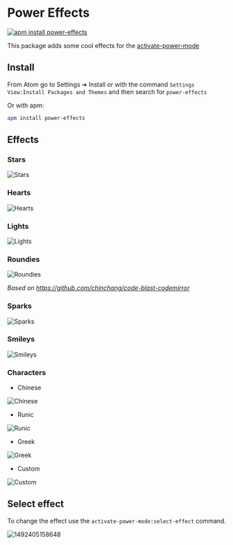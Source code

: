 # Power Effects

[![apm install power-effects](https://apm-badges.herokuapp.com/apm/power-effects.svg)](https://atom.io/packages/power-effects)

This package adds some cool effects for the [activate-power-mode](https://github.com/JoelBesada/activate-power-mode)

## Install
From Atom go to Settings ➔ Install or with the command `Settings View:Install Packages and Themes` and then search for `power-effects`

Or with apm:
```bash
apm install power-effects
```

## Effects
### Stars
![Stars](https://cloud.githubusercontent.com/assets/10590799/14092694/02ac41dc-f506-11e5-89f2-c290b89a0875.gif)

### Hearts
![Hearts](https://cloud.githubusercontent.com/assets/10590799/14092719/2c062fca-f506-11e5-9257-b67051a8f741.gif)

### Lights
![Lights](https://cloud.githubusercontent.com/assets/10590799/14092737/4e3d524e-f506-11e5-94f4-45cc29229d77.gif)

### Roundies
![Roundies](https://user-images.githubusercontent.com/10590799/26906063-6ab0042e-4bb0-11e7-8c31-fedf64ef52d1.gif)

*Based on https://github.com/chinchang/code-blast-codemirror*

### Sparks
![Sparks](https://i.imgur.com/7TyIwy1.gif)

### Smileys
![Smileys](https://i.imgur.com/xIA9f92.gif)

### Characters
* Chinese

![Chinese](https://cloud.githubusercontent.com/assets/10590799/14092811/b6791942-f506-11e5-98a3-d5a57682d266.gif)

* Runic

![Runic](https://cloud.githubusercontent.com/assets/10590799/14092749/52d5c278-f506-11e5-81ea-337f499b7486.gif)

* Greek

![Greek](https://cloud.githubusercontent.com/assets/10590799/26807403/dab2cf4a-4a1b-11e7-85b9-76d3c2a6cefc.gif)

* Custom

![Custom](https://cloud.githubusercontent.com/assets/10590799/14092753/556380d4-f506-11e5-9ea8-77690d496596.gif)

## Select effect
To change the effect use the `activate-power-mode:select-effect` command.

![1492405158648](https://cloud.githubusercontent.com/assets/10590799/25079324/fd5bb0a8-2300-11e7-97a9-422bdaf8edce.gif)
